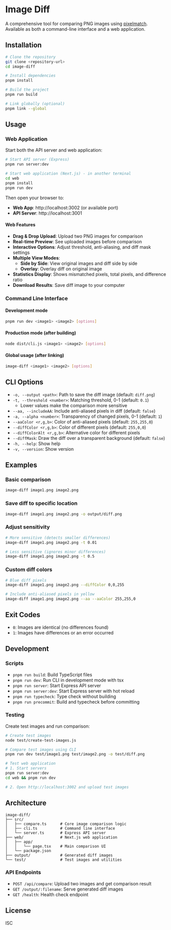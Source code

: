# Image Diff

A comprehensive tool for comparing PNG images using [pixelmatch](https://github.com/mapbox/pixelmatch). Available as both a command-line interface and a web application.

## Installation

```bash
# Clone the repository
git clone <repository-url>
cd image-diff

# Install dependencies
pnpm install

# Build the project
pnpm run build

# Link globally (optional)
pnpm link --global
```

## Usage

### Web Application

Start both the API server and web application:

```bash
# Start API server (Express)
pnpm run server:dev

# Start web application (Next.js) - in another terminal
cd web
pnpm install
pnpm run dev
```

Then open your browser to:
- **Web App**: http://localhost:3002 (or available port)
- **API Server**: http://localhost:3001

#### Web Features
- **Drag & Drop Upload**: Upload two PNG images for comparison
- **Real-time Preview**: See uploaded images before comparison
- **Interactive Options**: Adjust threshold, anti-aliasing, and diff mask settings
- **Multiple View Modes**:
  - **Side by Side**: View original images and diff side by side
  - **Overlay**: Overlay diff on original image
- **Statistics Display**: Shows mismatched pixels, total pixels, and difference ratio
- **Download Results**: Save diff image to your computer

### Command Line Interface

#### Development mode

```bash
pnpm run dev <image1> <image2> [options]
```

#### Production mode (after building)

```bash
node dist/cli.js <image1> <image2> [options]
```

#### Global usage (after linking)

```bash
image-diff <image1> <image2> [options]
```

## CLI Options

- `-o, --output <path>`: Path to save the diff image (default: `diff.png`)
- `-t, --threshold <number>`: Matching threshold, 0-1 (default: `0.1`)
  - Lower values make the comparison more sensitive
- `--aa, --includeAA`: Include anti-aliased pixels in diff (default: `false`)
- `-a, --alpha <number>`: Transparency of changed pixels, 0-1 (default: `1`)
- `--aaColor <r,g,b>`: Color of anti-aliased pixels (default: `255,255,0`)
- `--diffColor <r,g,b>`: Color of different pixels (default: `255,0,0`)
- `--diffColorAlt <r,g,b>`: Alternative color for different pixels
- `--diffMask`: Draw the diff over a transparent background (default: `false`)
- `-h, --help`: Show help
- `-v, --version`: Show version

## Examples

### Basic comparison

```bash
image-diff image1.png image2.png
```

### Save diff to specific location

```bash
image-diff image1.png image2.png -o output/diff.png
```

### Adjust sensitivity

```bash
# More sensitive (detects smaller differences)
image-diff image1.png image2.png -t 0.01

# Less sensitive (ignores minor differences)
image-diff image1.png image2.png -t 0.5
```

### Custom diff colors

```bash
# Blue diff pixels
image-diff image1.png image2.png --diffColor 0,0,255

# Include anti-aliased pixels in yellow
image-diff image1.png image2.png --aa --aaColor 255,255,0
```

## Exit Codes

- `0`: Images are identical (no differences found)
- `1`: Images have differences or an error occurred

## Development

### Scripts

- `pnpm run build`: Build TypeScript files
- `pnpm run dev`: Run CLI in development mode with tsx
- `pnpm run server`: Start Express API server
- `pnpm run server:dev`: Start Express server with hot reload
- `pnpm run typecheck`: Type check without building
- `pnpm run precommit`: Build and typecheck before committing

### Testing

Create test images and run comparison:

```bash
# Create test images
node test/create-test-images.js

# Compare test images using CLI
pnpm run dev test/image1.png test/image2.png -o test/diff.png

# Test web application
# 1. Start servers
pnpm run server:dev
cd web && pnpm run dev

# 2. Open http://localhost:3002 and upload test images
```

## Architecture

```
image-diff/
├── src/
│   ├── compare.ts      # Core image comparison logic
│   ├── cli.ts          # Command line interface
│   └── server.ts       # Express API server
├── web/                # Next.js web application
│   ├── app/
│   │   └── page.tsx    # Main comparison UI
│   └── package.json
├── output/             # Generated diff images
└── test/               # Test images and utilities
```

### API Endpoints

- `POST /api/compare`: Upload two images and get comparison result
- `GET /output/:filename`: Serve generated diff images
- `GET /health`: Health check endpoint

## License

ISC